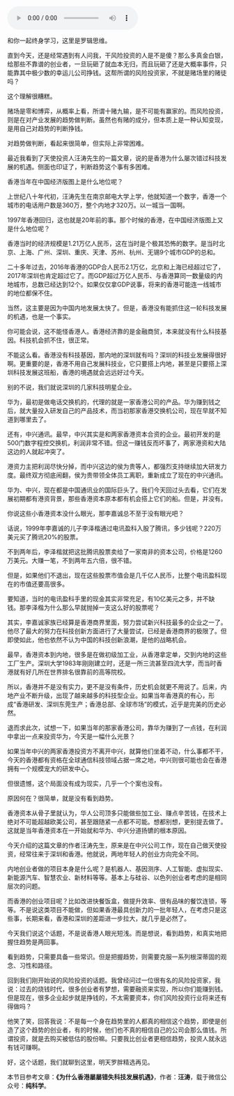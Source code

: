<audio src="http://igetoss.cdn.igetget.com/mp3/201712/15/201712150846531203563919.mp3" controls="controls">您的浏览器不支持 audio 标签。</audio><p>和你一起终身学习，这里是罗辑思维。<br></p><p>直到今天，还是经常遇到有人问我，干风险投资的人是不是傻？那么多真金白银，给那些不靠谱的创业者，一旦玩砸了就血本无归，而且玩砸了还是大概率事件，只能靠其中极少数的幸运儿公司挣钱。这帮所谓的风险投资家，不就是赌场里的赌徒吗？</p><p>这个理解很糟糕。</p><p>赌场是零和博弈，从概率上看，所谓十赌九输，是不可能有赢家的。而风险投资，则是在对产业发展的趋势做判断。虽然也有赌的成分，但本质上是一种认知变现，是用自己对趋势的判断挣钱。</p><p>对趋势做判断，看起来很简单，但实际上非常困难。</p><p>最近我看到了天使投资人汪涛先生的一篇文章，说的是香港为什么屡次错过科技发展的机遇。侧面也印证了，判断趋势这个事有多困难。</p><p>香港当年在中国经济版图上是什么地位呢？</p><p>上世纪八十年代初，汪涛先生在南京邮电大学上学，他就知道一个数字，香港一个城市的电话用户数是360万，整个内地才320万。以一城当一国啊。</p><p>1997年香港回归，这也就是20年前的事。那个时候的香港，在中国经济版图上又是什么地位呢？</p><p>香港当时的经济规模是1.21万亿人民币，这在当时是个极其恐怖的数字。是当时北京、上海、广州、深圳、重庆、天津、苏州、杭州、无锡9个城市GDP的总和。</p><p>二十多年过去，2016年香港的GDP合人民币2.1万亿，北京和上海已经超过它了，2017年深圳也肯定超过它了。而GDP超过万亿人民币、与香港算同一数量级的内地城市，总数已经达到12个。如果仅仅拿GDP说事，将来的香港可能连一线城市的地位都保不住。</p><p>当然，这主要是因为中国内地发展太快了。但是，香港没有能抓住这一轮科技发展的机遇，也是一个事实。</p><p>你可能会说，这不能怪香港人。香港经济靠的是金融商贸，本来就没有什么科技基因。科技机会抓不住，很正常。</p><p>不能这么看。香港没有科技基因，那内地的深圳就有吗？深圳的科技业发展得很好啊。更重要的是，香港不用自己发展科技业，它只要搭上内地，甚至是只要搭上深圳科技发展这班船，香港的境遇就会远远好过今天。</p><p>别的不说，我们就说深圳的几家科技明星企业。</p><p>华为，最初是做电话交换机的，代理的就是一家香港公司的产品。华为赚到钱之后，就大量投入研发自己的产品技术，而当初那家香港交换机公司，现在早就不知道到哪里去了。</p><p>还有，中兴通讯。最早，中兴其实是和两家香港资本合资的企业。最初开发的是500门数字程控交换机，利润非常不错。但这一赚钱反而坏事了，两家港资和大陆这边的人就起冲突了。</p><p>港资力主把利润尽快分掉，而中兴这边的侯为贵等人，都强烈支持继续加大研发力度。最终双方彻底闹翻，侯为贵带领全体员工离职，重新成立了现在的中兴通讯。</p><p>华为、中兴，现在都是中国通讯业的国际巨头了。我们今天回过头去看，它们在发展初期都有港资背景，那些香港资本原本都有机会搭上它们的船。但是，并没有。</p><p>你说这些小香港资本没什么眼光，那李嘉诚总不至于没有眼光吧？</p><p>话说，1999年李嘉诚的儿子李泽楷通过电讯盈科入股了腾讯，多少钱呢？220万美元买了腾讯20%的股票。</p><p>不到两年后，李泽楷就把这批腾讯股票卖给了一家南非的资本公司，价格是1260万美元。大赚一笔，不到两年五六倍，很不错。</p><p>但是，如果他们不退出，现在这些股票市值会是几千亿人民币，比整个电讯盈科现在的市值还要高很多。</p><p>要知道，当时的电讯盈科手里的现金其实非常充足，有10亿美元之多，并不缺钱。那李泽楷为什么那么早就抛掉一支这么好的股票呢？</p><p>其实，李嘉诚家族已经算是香港商界里面，努力尝试新兴科技最多的企业之一了。他尽了最大的努力在科技创新方面进行了大量尝试，已经是香港商界的极限了。但即使如此，他也依然不认为中国的科技创新浪潮，是他的战略机会。</p><p>最早，香港资本到内地，很多是在做初级加工业，从香港拿定单，交到内地的这些工厂生产。深圳大学1983年刚刚建立时，还是一所三流甚至四流大学，而当时香港就有好几所在世界排名很靠前的高等院校。</p><p>所以，香港并不是没有实力，更不是没有条件，历史机会就更不用说了。后来，内地产业不断升级，出现了越来越多的科技型企业。如果当年香港真的有心，形成“香港研发、深圳东莞生产；香港总部、全球市场”的模式，近乎是完美的历史必然。</p><p>退而求此次，试想一下，如果当年的那家香港公司，靠华为赚到了一点钱，在利润中拿出一点来投资华为，今天是一幅什么光景？</p><p>如果当年中兴的两家香港投资方不离开中兴，就算他们坐着不动，什么事都不干，今天的香港都有资格在全球通信科技领域占据一席之地，中兴则很可能也会在香港拥有一个规模宠大的研发中心。</p><p>但很遗憾，这个局面没有成为现实，几乎一个个案也没有。</p><p>原因何在？很简单，就是没有看到趋势。</p><p>香港资本从骨子里就认为，华人公司顶多只能做些加工业、赚点辛苦钱，在技术上绝对不可能超越欧美公司，甚至跟随紧一点都不可能。想都别想，更别提去做了。这就是当年香港资本在一开始就和华为、中兴分道扬镳的根本原因。</p><p>今天介绍的这篇文章的作者汪涛先生，原来是在中兴公司工作，现在自己做天使投资，经常往来于深圳和香港。他就说，两地年轻人的创业方向完全不同。</p><p>内地创业者做的项目本身是什么呢？是机器人、基因测序、人工智能、虚拟现实、新能源汽车、智慧农业、新材料等等。基本上与硅谷、以色列创业者考虑的是相同层次的问题。</p><p>而香港的创业项目呢？比如改进快餐饭盒，做提升效率、很有品味的餐饮连锁，等等。不是说这类项目不能做，但如果香港最具创新力的一批年轻人，在考虑只是这些事，长期来看，香港和深圳的差距进一步拉大，就几乎是必然了。</p><p>今天我们说这个话题，不是说香港人眼光短浅。而是想说，看到趋势，和真实地把握住趋势是两回事。</p><p>看到趋势，只需要具备一些常识。但是把握趋势，则需要克服一系列根深蒂固的观念、习性和路径。</p><p>回到我们刚开始说的风险投资的话题。我曾经问过一位很有名的风险投资家，我说：过去的烧钱时代，很多创业者有梦想，需要融资来实现，所以你们能赚到钱。但是现在，很多企业起步就是挣钱的，不太需要资本，你们风险投资行业将来还有得做吗？</p><p>他笑了笑，回答我说：不是每一个身在趋势里的人都真的相信这个趋势，即使是创造了这个趋势的创业者，有的时候，他们也不真的相信自己的公司会那么值钱。所谓投资，就是去购买被低估的股份嘛。只要我比创业者更相信趋势，投资人就永远有钱可赚啊。</p><p>好，这个话题，我们就聊到这里，明天罗胖精选再见。</p><p>本节目参考文章：<b>《为什么香港屡屡错失科技发展机遇》</b>，作者：<b>汪涛</b>，载于微信公众号：<b>纯科学</b>。</p>